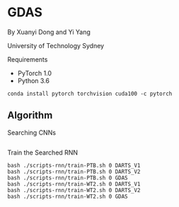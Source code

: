 # GDAS
By Xuanyi Dong and Yi Yang

University of Technology Sydney

Requirements
- PyTorch 1.0
- Python 3.6
```
conda install pytorch torchvision cuda100 -c pytorch
```

## Algorithm

Searching CNNs
```
```

Train the Searched RNN
```
bash ./scripts-rnn/train-PTB.sh 0 DARTS_V1
bash ./scripts-rnn/train-PTB.sh 0 DARTS_V2
bash ./scripts-rnn/train-PTB.sh 0 GDAS
bash ./scripts-rnn/train-WT2.sh 0 DARTS_V1
bash ./scripts-rnn/train-WT2.sh 0 DARTS_V2
bash ./scripts-rnn/train-WT2.sh 0 GDAS
```
